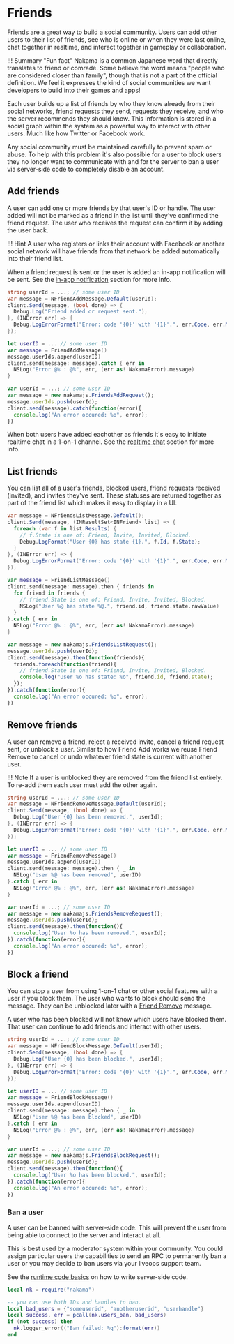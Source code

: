 # Friends

Friends are a great way to build a social community. Users can add other users to their list of friends, see who is online or when they were last online, chat together in realtime, and interact together in gameplay or collaboration.

!!! Summary "Fun fact"
    Nakama is a common Japanese word that directly translates to friend or comrade. Some believe the word means "people who are considered closer than family", though that is not a part of the official definition. We feel it expresses the kind of social communities we want developers to build into their games and apps!

Each user builds up a list of friends by who they know already from their social networks, friend requests they send, requests they receive, and who the server recommends they should know. This information is stored in a social graph within the system as a powerful way to interact with other users. Much like how Twitter or Facebook work.

Any social community must be maintained carefully to prevent spam or abuse. To help with this problem it's also possible for a user to block users they no longer want to communicate with and for the server to ban a user via server-side code to completely disable an account.

## Add friends

A user can add one or more friends by that user's ID or handle. The user added will not be marked as a friend in the list until they've confirmed the friend request. The user who receives the request can confirm it by adding the user back.

!!! Hint
    A user who registers or links their account with Facebook or another social network will have friends from that network be added automatically into their friend list.

When a friend request is sent or the user is added an in-app notification will be sent. See the [in-app notification](social-in-app-notifications.md#receive-notifications) section for more info.

```csharp fct_label="Unity"
string userId = ...; // some user ID
var message = NFriendAddMessage.Default(userId);
client.Send(message, (bool done) => {
  Debug.Log("Friend added or request sent.");
}, (INError err) => {
  Debug.LogErrorFormat("Error: code '{0}' with '{1}'.", err.Code, err.Message);
});
```

```swift fct_label="Swift"
let userID = ... // some user ID
var message = FriendAddMessage()
message.userIds.append(userID)
client.send(message: message).catch { err in
  NSLog("Error @% : @%", err, (err as! NakamaError).message)
}
```

```js fct_label="Javascript"
var userId = ...; // some user ID
var message = new nakamajs.FriendsAddRequest();
message.userIds.push(userId);
client.send(message).catch(function(error){
  console.log("An error occured: %o", error);
})
```

When both users have added eachother as friends it's easy to initiate realtime chat in a 1-on-1 channel. See the [realtime chat](social-realtime-chat.md) section for more info.

## List friends

You can list all of a user's friends, blocked users, friend requests received (invited), and invites they've sent. These statuses are returned together as part of the friend list which makes it easy to display in a UI.

```csharp fct_label="Unity"
var message = NFriendsListMessage.Default();
client.Send(message, (INResultSet<INFriend> list) => {
  foreach (var f in list.Results) {
    // f.State is one of: Friend, Invite, Invited, Blocked.
    Debug.LogFormat("User {0} has state {1}.", f.Id, f.State);
  }
}, (INError err) => {
  Debug.LogErrorFormat("Error: code '{0}' with '{1}'.", err.Code, err.Message);
});
```

```swift fct_label="Swift"
var message = FriendListMessage()
client.send(message: message).then { friends in
  for friend in friends {
    // friend.State is one of: Friend, Invite, Invited, Blocked.
    NSLog("User %@ has state %@.", friend.id, friend.state.rawValue)
  }
}.catch { err in
  NSLog("Error @% : @%", err, (err as! NakamaError).message)
}
```

```js fct_label="Javascript"
var message = new nakamajs.FriendsListRequest();
message.userIds.push(userId);
client.send(message).then(function(friends){
  friends.foreach(function(friend){
    // friend.State is one of: Friend, Invite, Invited, Blocked.
    console.log("User %o has state: %o", friend.id, friend.state);
  });
}).catch(function(error){
  console.log("An error occured: %o", error);
})
```

## Remove friends

A user can remove a friend, reject a received invite, cancel a friend request sent, or unblock a user. Similar to how Friend Add works we reuse Friend Remove to cancel or undo whatever friend state is current with another user.

!!! Note
    If a user is unblocked they are removed from the friend list entirely. To re-add them each user must add the other again.

```csharp fct_label="Unity"
string userId = ...; // some user ID
var message = NFriendRemoveMessage.Default(userId);
client.Send(message, (bool done) => {
  Debug.Log("User {0} has been removed.", userId);
}, (INError err) => {
  Debug.LogErrorFormat("Error: code '{0}' with '{1}'.", err.Code, err.Message);
});
```

```swift fct_label="Swift"
let userID = ... // some user ID
var message = FriendRemoveMessage()
message.userIds.append(userID)
client.send(message: message).then { _ in
  NSLog("User %@ has been removed", userID)
}.catch { err in
  NSLog("Error @% : @%", err, (err as! NakamaError).message)
}
```

```js fct_label="Javascript"
var userId = ...; // some user ID
var message = new nakamajs.FriendsRemoveRequest();
message.userIds.push(userId);
client.send(message).then(function(){
  console.log("User %o has been removed.", userId);
}).catch(function(error){
  console.log("An error occured: %o", error);
})
```

## Block a friend

You can stop a user from using 1-on-1 chat or other social features with a user if you block them. The user who wants to block should send the message. They can be unblocked later with a [Friend Remove](#remove-friends) message.

A user who has been blocked will not know which users have blocked them. That user can continue to add friends and interact with other users.

```csharp fct_label="Unity"
string userId = ...; // some user ID
var message = NFriendBlockMessage.Default(userId);
client.Send(message, (bool done) => {
  Debug.Log("User {0} has been blocked.", userId);
}, (INError err) => {
  Debug.LogErrorFormat("Error: code '{0}' with '{1}'.", err.Code, err.Message);
});
```

```swift fct_label="Swift"
let userID = ... // some user ID
var message = FriendBlockMessage()
message.userIds.append(userID)
client.send(message: message).then { _ in
  NSLog("User %@ has been blocked", userID)
}.catch { err in
  NSLog("Error @% : @%", err, (err as! NakamaError).message)
}
```

```js fct_label="Javascript"
var userId = ...; // some user ID
var message = new nakamajs.FriendsBlockRequest();
message.userIds.push(userId);
client.send(message).then(function(){
  console.log("User %o has been blocked.", userId);
}).catch(function(error){
  console.log("An error occured: %o", error);
})
```

### Ban a user

A user can be banned with server-side code. This will prevent the user from being able to connect to the server and interact at all.

This is best used by a moderator system within your community. You could assign particular users the capabilities to send an RPC to permanently ban a user or you may decide to ban users via your liveops support team.

See the [runtime code basics](runtime-code-basics.md) on how to write server-side code.

```lua
local nk = require("nakama")

-- you can use both IDs and handles to ban.
local bad_users = {"someuserid", "anotheruserid", "userhandle"}
local success, err = pcall(nk.users_ban, bad_users)
if (not success) then
  nk.logger_error(("Ban failed: %q"):format(err))
end
```
